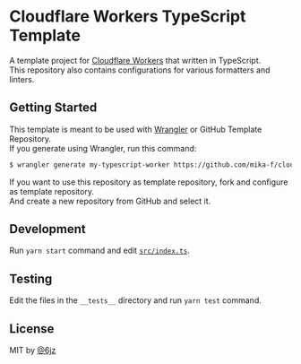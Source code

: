 # Cloudflare Workers TypeScript Template

A template project for [Cloudflare Workers](https://developers.cloudflare.com/workers/) that written in TypeScript.  
This repository also contains configurations for various formatters and linters.

## Getting Started

This template is meant to be used with [Wrangler](https://github.com/cloudflare/wrangler) or GitHub Template Repository.  
If you generate using Wrangler, run this command:

```bash
$ wrangler generate my-typescript-worker https://github.com/mika-f/cloudflare-workers-typescript-template.git
```

If you want to use this repository as template repository, fork and configure as template repository.  
And create a new repository from GitHub and select it.

## Development

Run `yarn start` command and edit [`src/index.ts`](src/index.ts).

## Testing

Edit the files in the `__tests__` directory and run `yarn test` command.


## License

MIT by [@6jz](https://twitter.com/6jz)
